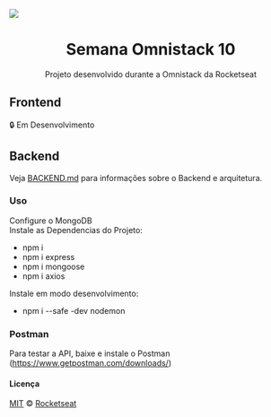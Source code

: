 <img src="https://arturkilldragon.files.wordpress.com/2019/06/omnistack-wallpaper-1920x1080.png" align="center"></img>
<h1 align="center">Semana Omnistack 10</h1>
<p align="center">Projeto desenvolvido durante a Omnistack da Rocketseat</p>

## Frontend
:lock: Em Desenvolvimento

## Backend
Veja [BACKEND.md](./BACKEND.md) para informações sobre o Backend e arquitetura.

### Uso
Configure o MongoDB  
Instale as Dependencias do Projeto:
  - npm i
  - npm i express
  - npm i mongoose
  - npm i axios  
  
Instale em modo desenvolvimento:
  - npm i --safe -dev nodemon
  
### Postman
Para testar a API, baixe e instale o Postman (https://www.getpostman.com/downloads/)

#### Licença

[MIT](./LICENSE) &copy; [Rocketseat](https://rocketseat.com.br/)
